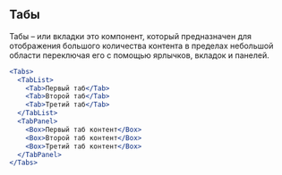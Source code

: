 ## Табы

Taбы – или вкладки это компонент, который предназначен для отображения большого количества контента в пределах небольшой области переключая его с помощью ярлычков, вкладок и панелей.

```jsx
<Tabs>
  <TabList>
    <Tab>Первый таб</Tab>
    <Tab>Второй таб</Tab>
    <Tab>Третий таб</Tab>
  </TabList>
  <TabPanel>
    <Box>Первый таб контент</Box>
    <Box>Второй таб контент</Box>
    <Box>Третий таб контент</Box>
  </TabPanel>
</Tabs>
```
